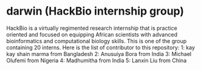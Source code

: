 # darwin (HackBio internship group)
HackBio is a virtually regimented research internship that is practice oriented and focused on equipping African scientists with advanced bioinformatics and computational biology skills.
This is one of the group containing 20 interns.
Here is the list of contributor to this repository:
1: kay kay shain marma from Bangladesh
2: Anusuiya Bora from India
3: Michael Olufemi from Nigeria
4: Madhumitha from India
5: Lanxin Liu from China

